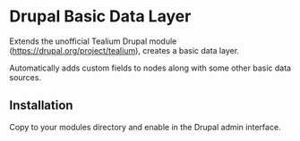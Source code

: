Drupal Basic Data Layer
==================

Extends the unofficial Tealium Drupal module (https://drupal.org/project/tealium), creates a basic data layer.

Automatically adds custom fields to nodes along with some other basic data sources.

Installation
------------

Copy to your modules directory and enable in the Drupal admin interface.
